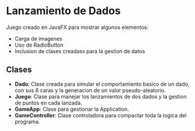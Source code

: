 # Lanzamiento de Dados
Juego creado en JavaFX para mostrar algunos elementos:
- Carga de imagenes
- Uso de RadioButton
- Inclusion de clases creadass para la gestion de datos

## Clases
- **Dado**: Clase creada para simular el comportamiento basico de un dado, con sus 6 caras y la generacion de un valor pseudo-aleatorio.
- **Juego**: Clase para manejar los lanzamientos de dos dados y la gestion de puntos en cada lanzada.
- **GameApp**: Clase para gestionar la Application.
- **GameController**: Clase controladora para compactar toda la logica del programa.